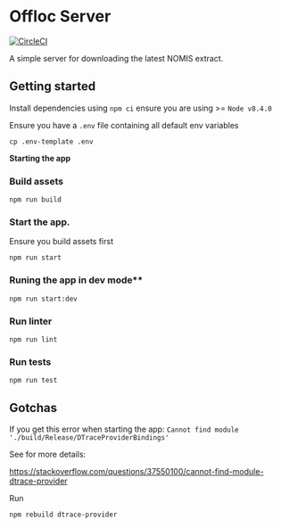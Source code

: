 # Offloc Server

[![CircleCI](https://circleci.com/gh/ministryofjustice/offloc-server.svg?style=svg)](https://circleci.com/gh/ministryofjustice/offloc-server)

A simple server for downloading the latest NOMIS extract.


## Getting started
Install dependencies using `npm ci` ensure you are using >= `Node v8.4.0`

Ensure you have a `.env` file containing all default env variables

`cp .env-template .env`

**Starting the app**

### Build assets
`npm run build`

### Start the app.

Ensure you build assets first

`npm run start`

### Runing the app in dev mode**

`npm run start:dev`

### Run linter

`npm run lint`

### Run tests

`npm run test`


## Gotchas
If you get this error when starting the app:
`Cannot find module './build/Release/DTraceProviderBindings'`

See for more details:

https://stackoverflow.com/questions/37550100/cannot-find-module-dtrace-provider

Run

`npm rebuild dtrace-provider`

